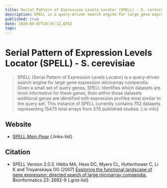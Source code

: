 ```yaml
---
title: Serial Pattern of Expression Levels Locator (SPELL) - S. cerevisiae
description: SPELL is a query-driven search engine for large gene expression microarray compendia.
published: true
date: 2020-04-07T18:35:12.075Z
tags: 
---
```


# Serial Pattern of Expression Levels Locator (SPELL) - S. cerevisiae

> SPELL (Serial Pattern of Expression Levels Locator) is a query-driven search engine for large gene expression microarray compendia. Given a small set of query genes, SPELL identifies which datasets are most informative for these genes, then within those datasets additional genes are identified with expression profiles most similar to the query set. This instance of SPELL currently contains 752 datasets representing 15475 total arrays from 576 published studies.
{.is-info}

## Website

- [SPELL *Main Page*](https://spell.yeastgenome.org/)
{.links-list}

## Citation

- SPELL Version 2.0.3. Hibbs MA, Hess DC, Myers CL, Huttenhower C, Li K and Troyanskaya OG (2007) [Exploring the functional landscape of gene expression: directed search of large microarray compendia.](https://academic.oup.com/bioinformatics/article/23/20/2692/229926) Bioinformatics 23: 2692-9
{.grid-list}